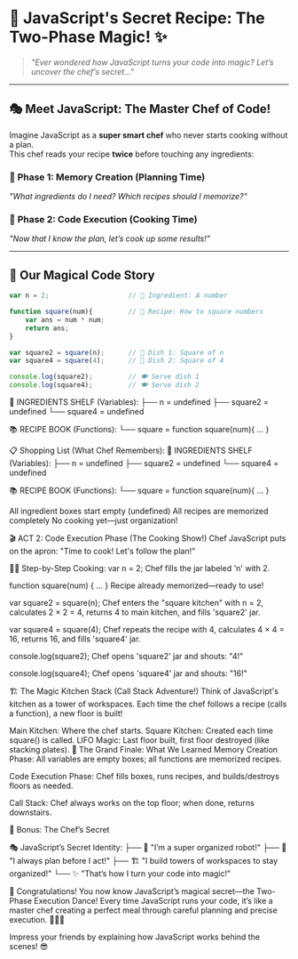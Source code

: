 # 🚀 JavaScript's Secret Recipe: The Two-Phase Magic! ✨

> *"Ever wondered how JavaScript turns your code into magic? Let’s uncover the chef’s secret..."*

---

## 🎭 Meet JavaScript: The Master Chef of Code!

Imagine JavaScript as a **super smart chef** who never starts cooking without a plan.  
This chef reads your recipe **twice** before touching any ingredients:

### 🥇 **Phase 1: Memory Creation (Planning Time)**
*"What ingredients do I need? Which recipes should I memorize?"*

### 🥈 **Phase 2: Code Execution (Cooking Time)**
*"Now that I know the plan, let’s cook up some results!"*

---

## 📖 Our Magical Code Story

```js
var n = 2;                    // 🥕 Ingredient: A number

function square(num){         // 📝 Recipe: How to square numbers
    var ans = num * num;      
    return ans;
}

var square2 = square(n);      // 🍳 Dish 1: Square of n
var square4 = square(4);      // 🍳 Dish 2: Square of 4

console.log(square2);         // 🍽️ Serve dish 1
console.log(square4);         // 🍽️ Serve dish 2
```

🛒 INGREDIENTS SHELF (Variables):
├── n = undefined
├── square2 = undefined
└── square4 = undefined

📚 RECIPE BOOK (Functions):
└── square = function square(num){ ... }

📋 Shopping List (What Chef Remembers):
🛒 INGREDIENTS SHELF (Variables):
├── n = undefined
├── square2 = undefined
└── square4 = undefined

📚 RECIPE BOOK (Functions):
└── square = function square(num){ ... }

All ingredient boxes start empty (undefined)
All recipes are memorized completely
No cooking yet—just organization!

🎬 ACT 2: Code Execution Phase (The Cooking Show!)
Chef JavaScript puts on the apron: "Time to cook! Let's follow the plan!"

👨‍🍳 Step-by-Step Cooking:
var n = 2;
Chef fills the jar labeled 'n' with 2.

function square(num) { ... }
Recipe already memorized—ready to use!

var square2 = square(n);
Chef enters the "square kitchen" with n = 2, calculates 2 × 2 = 4, returns 4 to main kitchen, and fills 'square2' jar.

var square4 = square(4);
Chef repeats the recipe with 4, calculates 4 × 4 = 16, returns 16, and fills 'square4' jar.

console.log(square2);
Chef opens 'square2' jar and shouts: "4!"

console.log(square4);
Chef opens 'square4' jar and shouts: "16!"

🏗️ The Magic Kitchen Stack (Call Stack Adventure!)
Think of JavaScript's kitchen as a tower of workspaces.
Each time the chef follows a recipe (calls a function), a new floor is built!

Main Kitchen: Where the chef starts.
Square Kitchen: Created each time square() is called.
LIFO Magic: Last floor built, first floor destroyed (like stacking plates).
🎯 The Grand Finale: What We Learned
Memory Creation Phase:
All variables are empty boxes; all functions are memorized recipes.

Code Execution Phase:
Chef fills boxes, runs recipes, and builds/destroys floors as needed.

Call Stack:
Chef always works on the top floor; when done, returns downstairs.

🎪 Bonus: The Chef’s Secret

🎭 JavaScript’s Secret Identity:
├── 🤖 "I’m a super organized robot!"
├── 🧠 "I always plan before I act!"
├── 🏗️ "I build towers of workspaces to stay organized!"
└── ✨ "That’s how I turn your code into magic!"

🎉 Congratulations!
You now know JavaScript’s magical secret—the Two-Phase Execution Dance!
Every time JavaScript runs your code, it’s like a master chef creating a perfect meal through careful planning and precise execution. 👨‍🍳✨

Impress your friends by explaining how JavaScript works behind the scenes! 😎 